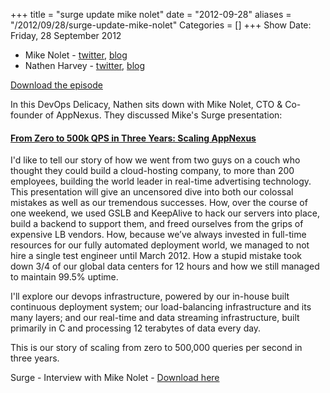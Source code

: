 +++
title = "surge update mike nolet"
date = "2012-09-28"
aliases = "/2012/09/28/surge-update-mike-nolet"
Categories = []
+++
Show Date:  Friday, 28 September 2012

* Mike Nolet -  [twitter](http://twitter.com/MikeOnAds), [blog](http://MikeOnAds.com)
* Nathen Harvey - [twitter](http://twitter.com/nathenharvey), [blog](http://nathenharvey.com)

[Download the episode](http://traffic.libsyn.com/foodfight/Surge-4-Appnexus-cleaned.mp3)

In this DevOps Delicacy, Nathen sits down with Mike Nolet, CTO & Co-founder of AppNexus.  They discussed Mike's Surge presentation:

<!-- more --> 
#### [From Zero to 500k QPS in Three Years: Scaling AppNexus](http://omniti.com/surge/2012/sessions/from-zero-to-500k-qps-in-three-years-scaling-appnexus)

I'd like to tell our story of how we went from two guys on a couch who thought they could build a cloud-hosting company, to more than 200 employees, building the world leader in real-time advertising technology. This presentation will give an uncensored dive into both our colossal mistakes as well as our tremendous successes. How, over the course of one weekend, we used GSLB and KeepAlive to hack our servers into place, build a backend to support them, and freed ourselves from the grips of expensive LB vendors. How, because we’ve always invested in full-time resources for our fully automated deployment world, we managed to not hire a single test engineer until March 2012. How a stupid mistake took down 3/4 of our global data centers for 12 hours and how we still managed to maintain 99.5% uptime.

I'll explore our devops infrastructure, powered by our in-house built continuous deployment system; our load-balancing infrastructure and its many layers; and our real-time and data streaming infrastructure, built primarily in C and processing 12 terabytes of data every day.

This is our story of scaling from zero to 500,000 queries per second in three years.

Surge - Interview with Mike Nolet - [Download here](http://traffic.libsyn.com/foodfight/Surge-4-Appnexus-cleaned.mp3)
